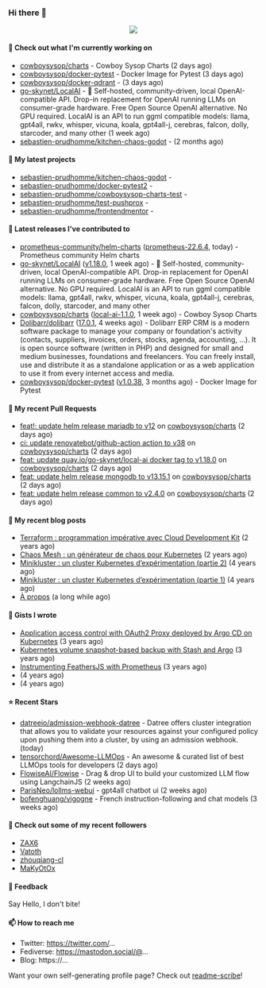 ### Hi there 👋

<p align="center"><img src="https://github-readme-stats.vercel.app/api?username=sebastien-prudhomme&show_icons=true&locale=en"/></p>

#### 👷 Check out what I'm currently working on

- [cowboysysop/charts](https://github.com/cowboysysop/charts) - Cowboy Sysop Charts (2 days ago)
- [cowboysysop/docker-pytest](https://github.com/cowboysysop/docker-pytest) - Docker Image for Pytest (3 days ago)
- [cowboysysop/docker-qdrant](https://github.com/cowboysysop/docker-qdrant) -  (3 days ago)
- [go-skynet/LocalAI](https://github.com/go-skynet/LocalAI) - :robot: Self-hosted, community-driven, local OpenAI-compatible API. Drop-in replacement for OpenAI running LLMs on consumer-grade hardware. Free Open Source OpenAI alternative. No GPU required. LocalAI is an API to run ggml compatible models: llama, gpt4all, rwkv, whisper, vicuna, koala, gpt4all-j, cerebras, falcon, dolly, starcoder, and many other (1 week ago)
- [sebastien-prudhomme/kitchen-chaos-godot](https://github.com/sebastien-prudhomme/kitchen-chaos-godot) -  (2 months ago)

#### 🌱 My latest projects

- [sebastien-prudhomme/kitchen-chaos-godot](https://github.com/sebastien-prudhomme/kitchen-chaos-godot) - 
- [sebastien-prudhomme/docker-pytest2](https://github.com/sebastien-prudhomme/docker-pytest2) - 
- [sebastien-prudhomme/cowboysysop-charts-test](https://github.com/sebastien-prudhomme/cowboysysop-charts-test) - 
- [sebastien-prudhomme/test-pushprox](https://github.com/sebastien-prudhomme/test-pushprox) - 
- [sebastien-prudhomme/frontendmentor](https://github.com/sebastien-prudhomme/frontendmentor) - 

#### 🔭 Latest releases I've contributed to

- [prometheus-community/helm-charts](https://github.com/prometheus-community/helm-charts) ([prometheus-22.6.4](https://github.com/prometheus-community/helm-charts/releases/tag/prometheus-22.6.4), today) - Prometheus community Helm charts
- [go-skynet/LocalAI](https://github.com/go-skynet/LocalAI) ([v1.18.0](https://github.com/go-skynet/LocalAI/releases/tag/v1.18.0), 1 week ago) - :robot: Self-hosted, community-driven, local OpenAI-compatible API. Drop-in replacement for OpenAI running LLMs on consumer-grade hardware. Free Open Source OpenAI alternative. No GPU required. LocalAI is an API to run ggml compatible models: llama, gpt4all, rwkv, whisper, vicuna, koala, gpt4all-j, cerebras, falcon, dolly, starcoder, and many other
- [cowboysysop/charts](https://github.com/cowboysysop/charts) ([local-ai-1.1.0](https://github.com/cowboysysop/charts/releases/tag/local-ai-1.1.0), 1 week ago) - Cowboy Sysop Charts
- [Dolibarr/dolibarr](https://github.com/Dolibarr/dolibarr) ([17.0.1](https://github.com/Dolibarr/dolibarr/releases/tag/17.0.1), 4 weeks ago) - Dolibarr ERP CRM is a modern software package to manage your company or foundation&#39;s activity (contacts, suppliers, invoices, orders, stocks, agenda, accounting, ...). It is open source software (written in PHP) and designed for small and medium businesses, foundations and freelancers. You can freely install, use and distribute it as a standalone application or as a web application to use it from every internet access and media.
- [cowboysysop/docker-pytest](https://github.com/cowboysysop/docker-pytest) ([v1.0.38](https://github.com/cowboysysop/docker-pytest/releases/tag/v1.0.38), 3 months ago) - Docker Image for Pytest

#### 🔨 My recent Pull Requests

- [feat!: update helm release mariadb to v12](https://github.com/cowboysysop/charts/pull/460) on [cowboysysop/charts](https://github.com/cowboysysop/charts) (2 days ago)
- [ci: update renovatebot/github-action action to v38](https://github.com/cowboysysop/charts/pull/459) on [cowboysysop/charts](https://github.com/cowboysysop/charts) (2 days ago)
- [feat: update quay.io/go-skynet/local-ai docker tag to v1.18.0](https://github.com/cowboysysop/charts/pull/458) on [cowboysysop/charts](https://github.com/cowboysysop/charts) (2 days ago)
- [feat: update helm release mongodb to v13.15.1](https://github.com/cowboysysop/charts/pull/457) on [cowboysysop/charts](https://github.com/cowboysysop/charts) (2 days ago)
- [feat: update helm release common to v2.4.0](https://github.com/cowboysysop/charts/pull/456) on [cowboysysop/charts](https://github.com/cowboysysop/charts) (2 days ago)

#### 📜 My recent blog posts

- [Terraform : programmation impérative avec Cloud Development Kit](https://www.cowboysysop.com/post/terraform-programmation-imperative-avec-cloud-development-kit/) (2 years ago)
- [Chaos Mesh : un générateur de chaos pour Kubernetes](https://www.cowboysysop.com/post/chaos-mesh-un-generateur-de-chaos-pour-kubernetes/) (2 years ago)
- [Minikluster : un cluster Kubernetes d’expérimentation (partie 2)](https://www.cowboysysop.com/post/minikluster-un-cluster-kubernetes-d-experimentation-partie-2/) (4 years ago)
- [Minikluster : un cluster Kubernetes d’expérimentation (partie 1)](https://www.cowboysysop.com/post/minikluster-un-cluster-kubernetes-d-experimentation-partie-1/) (4 years ago)
- [À propos](https://www.cowboysysop.com/page/a-propos/) (a long while ago)

#### 📓 Gists I wrote

- [Application access control with OAuth2 Proxy deployed by Argo CD on Kubernetes](https://gist.github.com/c90af146c465305087d5f5a55990ca71) (3 years ago)
- [Kubernetes volume snapshot-based backup with Stash and Argo](https://gist.github.com/c53e870dc6b4987fefa4c36ea9f1187c) (3 years ago)
- [Instrumenting FeathersJS with Prometheus](https://gist.github.com/93ab307c8c03a9c5fdb1ff728f413855) (3 years ago)
- [](https://gist.github.com/9827398f4f792569e56351ac56e80b80) (4 years ago)
- [](https://gist.github.com/064f0ea019c9ff37b71ebc023c0a0c6b) (4 years ago)

#### ⭐ Recent Stars

- [datreeio/admission-webhook-datree](https://github.com/datreeio/admission-webhook-datree) - Datree offers cluster integration that allows you to validate your resources against your configured policy upon pushing them into a cluster, by using an admission webhook. (today)
- [tensorchord/Awesome-LLMOps](https://github.com/tensorchord/Awesome-LLMOps) - An awesome &amp; curated list of best LLMOps tools for developers (2 days ago)
- [FlowiseAI/Flowise](https://github.com/FlowiseAI/Flowise) - Drag &amp; drop UI to build your customized LLM flow using LangchainJS (2 weeks ago)
- [ParisNeo/lollms-webui](https://github.com/ParisNeo/lollms-webui) - gpt4all chatbot ui (2 weeks ago)
- [bofenghuang/vigogne](https://github.com/bofenghuang/vigogne) - French instruction-following and chat models (3 weeks ago)

#### 👯 Check out some of my recent followers

- [ZAX6](https://github.com/ZAX6)
- [Vatoth](https://github.com/Vatoth)
- [zhouqiang-cl](https://github.com/zhouqiang-cl)
- [MaKyOtOx](https://github.com/MaKyOtOx)

#### 💬 Feedback

Say Hello, I don't bite!

#### 📫 How to reach me

- Twitter: https://twitter.com/...
- Fediverse: https://mastodon.social/@...
- Blog: https://...

Want your own self-generating profile page? Check out [readme-scribe](https://github.com/muesli/readme-scribe)!
